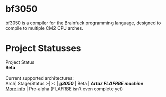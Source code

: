 # bf3050
bf3050 is a compiler for the Brainfuck programming language, designed to compile to multiple CM2 CPU arches.<br>
# Project Statusses
Project Status<br>
**Beta**<br><br>
Current supported architectures:<br>
 Arch| Stage/Status
:-|:-:
| ***g3050*** | Beta
| ***Artaz FLAFRBE machine***<br>[More info](https://docs.google.com/document/d/1QDTY8brC4Mu4WlayOPdbxWIHoF8VQK0ocrYNB-iASlo) | Pre-alpha (FLAFRBE isn't even complete yet)
